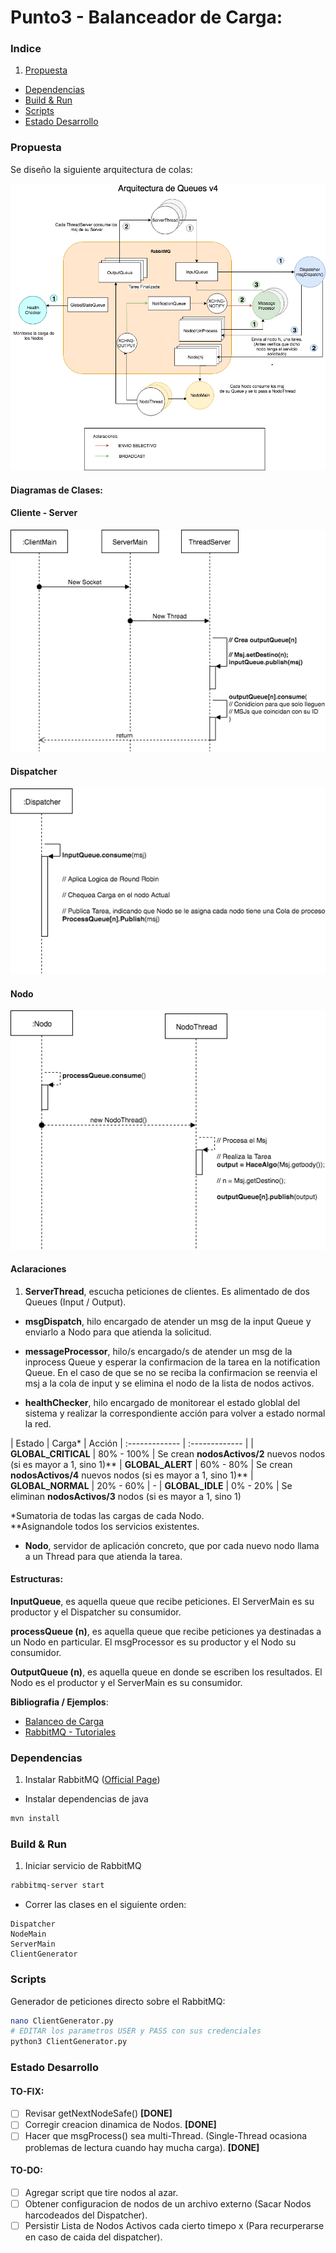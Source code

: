 
# Punto3 - Balanceador de Carga:

### Indice
1. [Propuesta](#Propuesta)
- [Dependencias](#Dependencias)
- [Build & Run](#Build-&-Run)
- [Scripts](#Scripts)
- [Estado Desarrollo](#Estado-Desarrollo)

### Propuesta

Se diseño la siguiente arquitectura de colas:

![arquitectura de colas](images/punto3-diagramas-arq_queues.png)

#### Diagramas de Clases:

#### Cliente - Server

![Cliente-Server](images/punto3-diagramas-dc1.png)

#### Dispatcher

![Dispatcher](images/punto3-diagramas-dc2.png)

#### Nodo

![Nodo](images/punto3-diagramas-dc3.png)

#### Aclaraciones

1. **ServerThread**, escucha peticiones de clientes. Es alimentado de dos Queues (Input / Output).

- **msgDispatch**, hilo encargado de atender un msg de la input Queue y enviarlo a Nodo para que atienda la solicitud.

- **messageProcessor**, hilo/s encargado/s de atender un msg de la inprocess Queue y esperar la confirmacion de la tarea en la notification Queue. En el caso de que se no se reciba la confirmacion se reenvia el msj a la cola de input y se elimina el nodo de la lista de nodos activos.

- **healthChecker**, hilo encargado de monitorear el estado globlal del sistema y realizar la correspondiente acción para volver a estado normal la red.

| Estado | Carga*  | Acción
| :------------- | :------------- |
| **GLOBAL_CRITICAL**  | 80% - 100% | Se crean **nodosActivos/2** nuevos nodos (si es mayor a 1, sino 1)**
| **GLOBAL_ALERT** | 60% - 80% | Se crean **nodosActivos/4** nuevos nodos (si es mayor a 1, sino 1)**
| **GLOBAL_NORMAL** | 20% - 60% | -
| **GLOBAL_IDLE** | 0% - 20% | Se eliminan **nodosActivos/3** nodos (si es mayor a 1, sino 1)

*Sumatoria de todas las cargas de cada Nodo.  
**Asignandole todos los servicios existentes.


- **Nodo**, servidor de aplicación concreto, que por cada nuevo nodo llama a un Thread para que atienda la tarea.

#### Estructuras:

**InputQueue**, es aquella queue que recibe peticiones. El ServerMain es su productor y el Dispatcher su consumidor.

**processQueue (n)**, es aquella queue que recibe peticiones ya destinadas a un Nodo en particular. El msgProcessor es su productor y el Nodo su consumidor.

**OutputQueue (n)**, es aquella queue en donde se escriben los resultados. El Nodo es el productor y el ServerMain es su consumidor.

**Bibliografia / Ejemplos**:
- [Balanceo de Carga](https://www.digitalocean.com/community/tutorials/what-is-load-balancing)
- [RabbitMQ - Tutoriales](https://www.rabbitmq.com/getstarted.html)

### Dependencias

1. Instalar RabbitMQ ([Official Page](rabbitmq.com))

- Instalar dependencias de java
```sh
mvn install
```

### Build & Run

1. Iniciar servicio de RabbitMQ
```sh
rabbitmq-server start
```

- Correr las clases en el siguiente orden:
```
Dispatcher
NodeMain
ServerMain
ClientGenerator
```

### Scripts

Generador de peticiones directo sobre el RabbitMQ:

```sh
nano ClientGenerator.py
# EDITAR los parametros USER y PASS con sus credenciales
python3 ClientGenerator.py
```

### Estado Desarrollo

#### TO-FIX:

- [ ] Revisar getNextNodeSafe() **[DONE]**
- [ ] Corregir creacion dinamica de Nodos. **[DONE]**
- [ ] Hacer que msgProcess() sea multi-Thread. (Single-Thread ocasiona problemas de lectura cuando hay mucha carga). **[DONE]**

#### TO-DO:

- [ ] Agregar script que tire nodos al azar.
- [ ] Obtener configuracion de nodos de un archivo externo (Sacar Nodos harcodeados del Dispatcher).
- [ ] Persistir Lista de Nodos Activos cada cierto timepo x (Para recurperarse en caso de caida del dispatcher).
